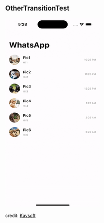 ## OtherTransitionTest
<img src="OtherTransitionTest.gif" alt="" width="300" height="600">

credit: [Kavsoft](https://www.youtube.com/watch?v=7i1jIVV_-hY)



